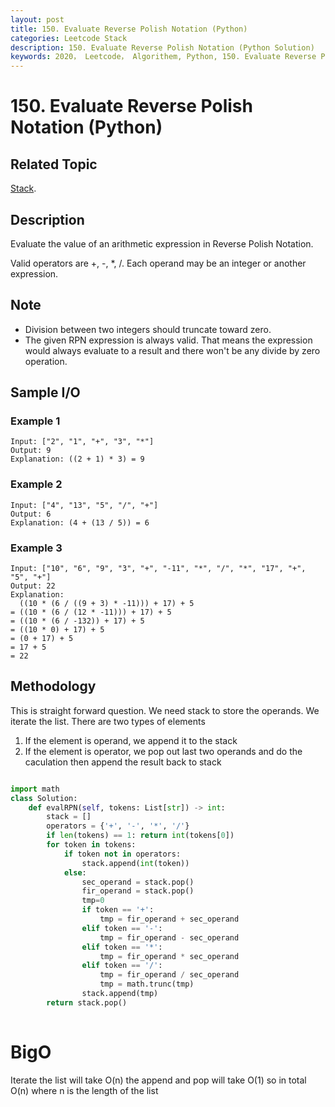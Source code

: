 ```yaml
---
layout: post
title: 150. Evaluate Reverse Polish Notation (Python)
categories: Leetcode Stack
description: 150. Evaluate Reverse Polish Notation (Python Solution)
keywords: 2020， Leetcode， Algorithem, Python, 150. Evaluate Reverse Polish Notation, zhenyu, Stack
---
```


# 150. Evaluate Reverse Polish Notation (Python)

## Related Topic
<a href="/categories/#Stack" target="_blank"> Stack</a>.

## Description
Evaluate the value of an arithmetic expression in Reverse Polish Notation.

Valid operators are +, -, *, /. Each operand may be an integer or another expression.

## Note
* Division between two integers should truncate toward zero.
* The given RPN expression is always valid. That means the expression would always evaluate to a result and there won't be any divide by zero operation.

## Sample I/O

### Example 1

```
Input: ["2", "1", "+", "3", "*"]
Output: 9
Explanation: ((2 + 1) * 3) = 9
```

### Example 2

```
Input: ["4", "13", "5", "/", "+"]
Output: 6
Explanation: (4 + (13 / 5)) = 6
```

### Example 3

```
Input: ["10", "6", "9", "3", "+", "-11", "*", "/", "*", "17", "+", "5", "+"]
Output: 22
Explanation: 
  ((10 * (6 / ((9 + 3) * -11))) + 17) + 5
= ((10 * (6 / (12 * -11))) + 17) + 5
= ((10 * (6 / -132)) + 17) + 5
= ((10 * 0) + 17) + 5
= (0 + 17) + 5
= 17 + 5
= 22
```

## Methodology
This is straight forward question. We need stack to store the operands.
We iterate the list. There are two types of elements
1. If the element is operand, we append it to the stack
2. If the element is operator, we pop out last two operands and do the caculation then append the result back to stack

```python

import math
class Solution:
    def evalRPN(self, tokens: List[str]) -> int:
        stack = []
        operators = {'+', '-', '*', '/'}
        if len(tokens) == 1: return int(tokens[0])
        for token in tokens:
            if token not in operators:
                stack.append(int(token))
            else:
                sec_operand = stack.pop()
                fir_operand = stack.pop()
                tmp=0
                if token == '+':
                    tmp = fir_operand + sec_operand
                elif token == '-':
                    tmp = fir_operand - sec_operand
                elif token == '*':
                    tmp = fir_operand * sec_operand
                elif token == '/':
                    tmp = fir_operand / sec_operand
                    tmp = math.trunc(tmp)
                stack.append(tmp)
        return stack.pop()
                
```
# BigO
Iterate the list will take O(n) the append and pop will take O(1) so in total O(n) where n is the length of the list

